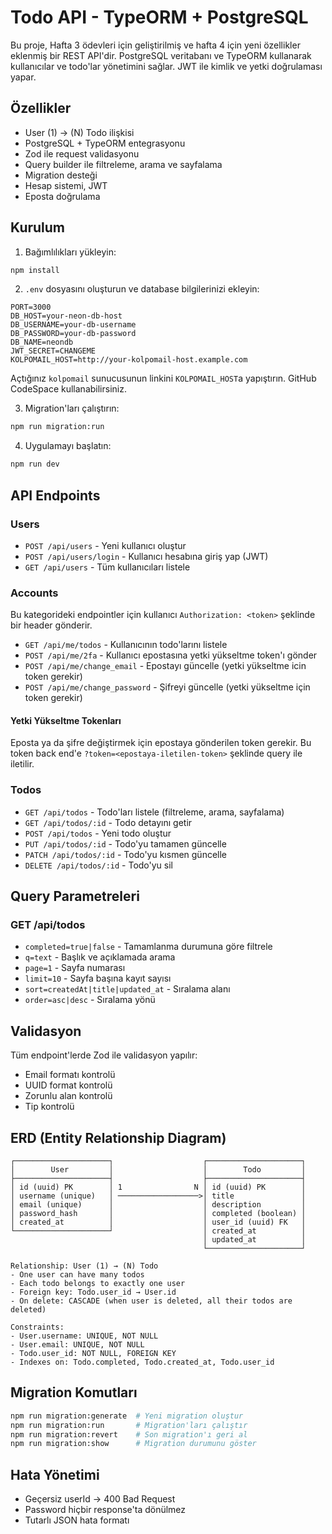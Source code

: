 # Todo API - TypeORM + PostgreSQL

Bu proje, Hafta 3 ödevleri için geliştirilmiş ve hafta 4 için yeni özellikler
eklenmiş bir REST API'dir. PostgreSQL veritabanı ve TypeORM kullanarak
kullanıcılar ve todo'lar yönetimini sağlar. JWT ile kimlik ve yetki doğrulaması
yapar.

## Özellikler

- User (1) → (N) Todo ilişkisi
- PostgreSQL + TypeORM entegrasyonu
- Zod ile request validasyonu
- Query builder ile filtreleme, arama ve sayfalama
- Migration desteği
- Hesap sistemi, JWT
- Eposta doğrulama

## Kurulum

1. Bağımlılıkları yükleyin:

```bash
npm install
```

2. `.env` dosyasını oluşturun ve database bilgilerinizi ekleyin:

```env
PORT=3000
DB_HOST=your-neon-db-host
DB_USERNAME=your-db-username
DB_PASSWORD=your-db-password
DB_NAME=neondb
JWT_SECRET=CHANGEME
KOLPOMAIL_HOST=http://your-kolpomail-host.example.com
```
Açtığınız `kolpomail` sunucusunun linkini `KOLPOMAIL_HOST`a yapıştırın. GitHub
CodeSpace kullanabilirsiniz.

3. Migration'ları çalıştırın:

```bash
npm run migration:run
```

4. Uygulamayı başlatın:

```bash
npm run dev
```

## API Endpoints

### Users

- `POST /api/users` - Yeni kullanıcı oluştur
- `POST /api/users/login` - Kullanıcı hesabına giriş yap (JWT)
- `GET /api/users` - Tüm kullanıcıları listele

### Accounts

Bu kategorideki endpointler için kullanıcı `Authorization: <token>` şeklinde
bir header gönderir.

- `GET /api/me/todos` - Kullanıcının todo'larını listele
- `POST /api/me/2fa` - Kullanıcı epostasına yetki yükseltme token'ı gönder
- `POST /api/me/change_email` - Epostayı güncelle
  (yetki yükseltme icin token gerekir)
- `POST /api/me/change_password` - Şifreyi güncelle
  (yetki yükseltme için token gerekir)

#### Yetki Yükseltme Tokenları

Eposta ya da şifre değiştirmek için epostaya gönderilen token gerekir. Bu
token back end'e `?token=<epostaya-iletilen-token>` şeklinde query ile
iletilir.

### Todos

- `GET /api/todos` - Todo'ları listele (filtreleme, arama, sayfalama)
- `GET /api/todos/:id` - Todo detayını getir
- `POST /api/todos` - Yeni todo oluştur
- `PUT /api/todos/:id` - Todo'yu tamamen güncelle
- `PATCH /api/todos/:id` - Todo'yu kısmen güncelle
- `DELETE /api/todos/:id` - Todo'yu sil

## Query Parametreleri

### GET /api/todos

- `completed=true|false` - Tamamlanma durumuna göre filtrele
- `q=text` - Başlık ve açıklamada arama
- `page=1` - Sayfa numarası
- `limit=10` - Sayfa başına kayıt sayısı
- `sort=createdAt|title|updated_at` - Sıralama alanı
- `order=asc|desc` - Sıralama yönü

## Validasyon

Tüm endpoint'lerde Zod ile validasyon yapılır:

- Email formatı kontrolü
- UUID format kontrolü
- Zorunlu alan kontrolü
- Tip kontrolü

## ERD (Entity Relationship Diagram)

```
┌─────────────────────┐                    ┌─────────────────────┐
│        User         │                    │        Todo         │
├─────────────────────┤                    ├─────────────────────┤
│ id (uuid) PK        │ 1                N │ id (uuid) PK        │
│ username (unique)   │ ──────────────────>│ title               │
│ email (unique)      │                    │ description         │
│ password_hash       │                    │ completed (boolean) │
│ created_at          │                    │ user_id (uuid) FK   │
└─────────────────────┘                    │ created_at          │
                                           │ updated_at          │
                                           └─────────────────────┘

Relationship: User (1) → (N) Todo
- One user can have many todos
- Each todo belongs to exactly one user
- Foreign key: Todo.user_id → User.id
- On delete: CASCADE (when user is deleted, all their todos are deleted)

Constraints:
- User.username: UNIQUE, NOT NULL
- User.email: UNIQUE, NOT NULL
- Todo.user_id: NOT NULL, FOREIGN KEY
- Indexes on: Todo.completed, Todo.created_at, Todo.user_id
```

## Migration Komutları

```bash
npm run migration:generate  # Yeni migration oluştur
npm run migration:run       # Migration'ları çalıştır
npm run migration:revert    # Son migration'ı geri al
npm run migration:show      # Migration durumunu göster
```

## Hata Yönetimi

- Geçersiz userId → 400 Bad Request
- Password hiçbir response'ta dönülmez
- Tutarlı JSON hata formatı
